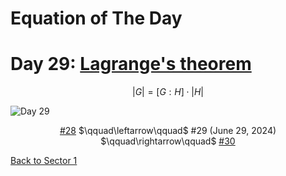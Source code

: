 # Equation of The Day

# Day 29: [Lagrange's theorem](https://en.wikipedia.org/wiki/Lagrange%27s_theorem_(group_theory))

$$|G|=[G:H]\cdot|H|$$

<picture><img alt="Day 29" src="0029.png"></picture>

<center><a href="0028.html">#28</a> $\qquad\leftarrow\qquad$ #29 (June 29, 2024) $\qquad\rightarrow\qquad$ <a href="0030.html">#30</a></center>

[Back to Sector 1](../0-63.md)